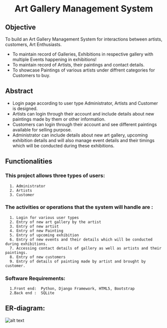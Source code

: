 <h1 Align= "center">Art Gallery Management System </h1>

## Objective

To build an Art Gallery Management System for interactions between artists, customers, Art Enthusiasts.
- To maintain record of Galleries, Exhibitions in respective gallery with multiple Events happening in exhibitions!
- To maintain record of Artists, their paintings and contact details.
- To showcase Paintings of various artists under diffrent categories for Customers to buy.

## Abstract
- Login page according to user type Administrator, Artists and Customer is designed.
- Artists can login through their account and include details about new paintings made by them or other information.
- Customers can login through their account and see different paintings available for selling purpose.
- Administrator can include details about new art gallery, upcoming exhibition details and will also manage event details and their timings which will be conducted during        these exhibitions.

## Functionalities 

### This project allows three types of users:
      
      1. Administrator
      2. Artists
      3. Customer

### The activities or operations that the  system will handle are :
      
      1. Login for various user types
      2. Entry of new art gallery by the artist
      3. Entry of new artist
      4. Entry of new Painting
      5. Entry of upcoming exhibition
      6. Entry of new events and their details which will be conducted during exhibitions.
      7. Accessing contact details of gallery as well as artists and their paintings.
      8. Entry of new customers
      9. Entry of details of painting made by artist and brought by customer.
    
### Software Requirements:
	
      1.Front end:	Python, Django Framework, HTML5, Bootstrap
      2.Back end : 	SQLite 


## ER-diagram:

![alt text](https://github.com/MrunalKotkar/Art-Gallery/blob/main/art_gallery/ERDiagram.png)

